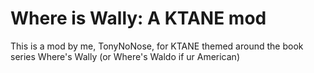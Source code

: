 
# Where is Wally: A KTANE mod

This is a mod by me, TonyNoNose, for KTANE themed around the book series Where's Wally (or Where's Waldo if ur American)
